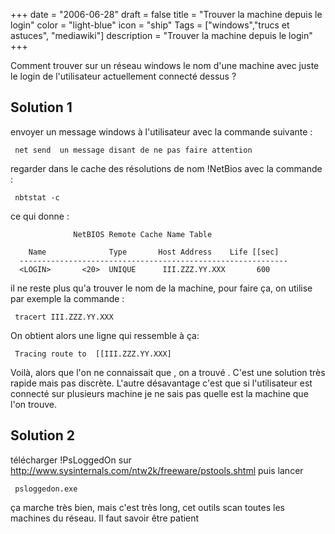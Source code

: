 +++
date = "2006-06-28"
draft = false
title = "Trouver la machine depuis le login"
color = "light-blue"
icon = "ship"
Tags = ["windows","trucs et astuces", "mediawiki"]
description = "Trouver la machine depuis le login"
+++

Comment trouver sur un réseau windows le nom d'une machine avec juste le
login de l'utilisateur actuellement connecté dessus ?

Solution 1
----------

envoyer un message windows à l'utilisateur avec la commande suivante :

` net send `<login>` un message disant de ne pas faire attention`

regarder dans le cache des résolutions de nom !NetBios avec la commande
:

     nbtstat -c

ce qui donne :

                  NetBIOS Remote Cache Name Table

        Name              Type       Host Address    Life [[sec]
      ------------------------------------------------------------
      <LOGIN>       <20>  UNIQUE      III.ZZZ.YY.XXX       600

il ne reste plus qu'a trouver le nom de la machine, pour faire ça, on
utilise par exemple la commande :

     tracert III.ZZZ.YY.XXX

On obtient alors une ligne qui ressemble à ça:

` Tracing route to `<Nom de machine>` [[III.ZZZ.YY.XXX]`

Voilà, alors que l'on ne connaissait que <login>, on a trouvé
<nom de machine>. C'est une solution très rapide mais pas discrète.
L'autre désavantage c'est que si l'utilisateur est connecté sur
plusieurs machine je ne sais pas quelle est la machine que l'on trouve.

Solution 2
----------

télécharger !PsLoggedOn sur
<http://www.sysinternals.com/ntw2k/freeware/pstools.shtml> puis lancer

` psloggedon.exe `<login>

ça marche très bien, mais c'est très long, cet outils scan toutes les
machines du réseau. Il faut savoir être patient
